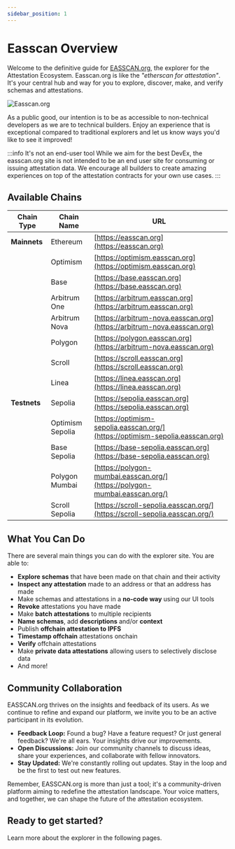 ```yaml
---
sidebar_position: 1
---
```


# Easscan Overview
Welcome to the definitive guide for [EASSCAN.org](https://easscan.org), the explorer for the Attestation Ecosystem. Easscan.org is like the *"etherscan for attestation"*. It's your central hub and way for you to explore, discover, make, and verify schemas and attestations. 

![Easscan.org](./img/explorer-landing.png)

As a public good, our intention is to be as accessible to non-technical developers as we are to technical builders. Enjoy an experience that is exceptional compared to traditional explorers and let us know ways you'd like to see it improved!

:::info It's not an end-user tool
While we aim for the best DevEx, the easscan.org site is not intended to be an end user site for consuming or issuing attestation data. We encourage all builders to create amazing experiences on top of the attestation contracts for your own use cases.
:::

## Available Chains

| **Chain Type** | **Chain Name**      | **URL**                          |
|----------------|---------------------|----------------------------------|
| **Mainnets**   | Ethereum             | [https://easscan.org](https://easscan.org)             |
|                | Optimism            | [https://optimism.easscan.org](https://optimism.easscan.org)   |
|                | Base                | [https://base.easscan.org](https://base.easscan.org)         |
|                | Arbitrum One           | [https://arbitrum.easscan.org](https://arbitrum.easscan.org)   |
|                | Arbitrum Nova            | [https://arbitrum-nova.easscan.org](https://arbitrum-nova.easscan.org)   |
|                | Polygon          | [https://polygon.easscan.org](https://arbitrum-nova.easscan.org)   |
|                | Scroll          | [https://scroll.easscan.org](https://scroll.easscan.org)   |
|                | Linea          | [https://linea.easscan.org](https://linea.easscan.org)   |
| **Testnets**   | Sepolia             | [https://sepolia.easscan.org](https://sepolia.easscan.org)     |
|                | Optimism Sepolia     | [https://optimism-sepolia.easscan.org/](https://optimism-sepolia.easscan.org)   |
|                | Base Sepolia         | [https://base-sepolia.easscan.org](https://base-sepolia.easscan.org) |
|                | Polygon Mumbai         | [https://polygon-mumbai.easscan.org/](https://polygon-mumbai.easscan.org/) |
|                | Scroll Sepolia         | [https://scroll-sepolia.easscan.org/](https://scroll-sepolia.easscan.org/) |


## What You Can Do
There are several main things you can do with the explorer site. You are able to:
- **Explore schemas** that have been made on that chain and their activity
- **Inspect any attestation** made to an address or that an address has made
- Make schemas and attestations in a **no-code way** using our UI tools
- **Revoke** attestations you have made
- Make **batch attestations** to multiple recipients
- **Name schemas**, add **descriptions** and/or **context**
- Publish **offchain attestation to IPFS**
- **Timestamp offchain** attestations onchain
- **Verify** offchain attestations
- Make **private data attestations** allowing users to selectively disclose data
- And more!

## Community Collaboration
EASSCAN.org thrives on the insights and feedback of its users. As we continue to refine and expand our platform, we invite you to be an active participant in its evolution.

- **Feedback Loop:** Found a bug? Have a feature request? Or just general feedback? We're all ears. Your insights drive our improvements.
- **Open Discussions:** Join our community channels to discuss ideas, share your experiences, and collaborate with fellow innovators.
- **Stay Updated:** We're constantly rolling out updates. Stay in the loop and be the first to test out new features.

Remember, EASSCAN.org is more than just a tool; it's a community-driven platform aiming to redefine the attestation landscape. Your voice matters, and together, we can shape the future of the attestation ecosystem.


## Ready to get started?
Learn more about the explorer in the following pages.



